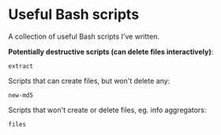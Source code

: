 # Useful Bash scripts

A collection of useful Bash scripts I've written.

__Potentially destructive scripts (can delete files interactively)__:

`extract`

Scripts that can create files, but won't delete any:

`new-md5`

Scripts that won't create or delete files, eg. info aggregators:

`files`
